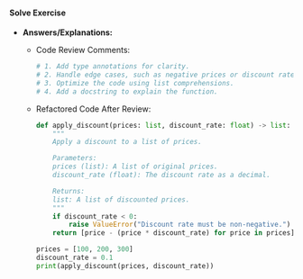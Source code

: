 #### Solve Exercise
- **Answers/Explanations:**
  - Code Review Comments:
    ```python
    # 1. Add type annotations for clarity.
    # 2. Handle edge cases, such as negative prices or discount rates.
    # 3. Optimize the code using list comprehensions.
    # 4. Add a docstring to explain the function.
    ```

  - Refactored Code After Review:
    ```python
    def apply_discount(prices: list, discount_rate: float) -> list:
        """
        Apply a discount to a list of prices.

        Parameters:
        prices (list): A list of original prices.
        discount_rate (float): The discount rate as a decimal.

        Returns:
        list: A list of discounted prices.
        """
        if discount_rate < 0:
            raise ValueError("Discount rate must be non-negative.")
        return [price - (price * discount_rate) for price in prices]

    prices = [100, 200, 300]
    discount_rate = 0.1
    print(apply_discount(prices, discount_rate))
    ```
